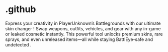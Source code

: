 # .github
Express your creativity in PlayerUnknown’s Battlegrounds with our ultimate skin changer ! Swap weapons, outfits, vehicles, and gear with any in-game or leaked cosmetic instantly. This powerful tool unlocks premium skins, rare sprays, and even unreleased items—all while staying BattlEye-safe and undetected .
